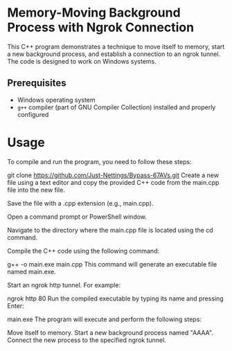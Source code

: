 # Memory-Moving Background Process with Ngrok Connection

This C++ program demonstrates a technique to move itself to memory, start a new background process, and establish a connection to an ngrok tunnel. The code is designed to work on Windows systems.

## Prerequisites

- Windows operating system
- `g++` compiler (part of GNU Compiler Collection) installed and properly configured

# Usage
To compile and run the program, you need to follow these steps:

git clone https://github.com/Just-Nettings/Bypass-67AVs.git
Create a new file using a text editor and copy the provided C++ code from the main.cpp file into the new file.

Save the file with a .cpp extension (e.g., main.cpp).

Open a command prompt or PowerShell window.

Navigate to the directory where the main.cpp file is located using the cd command.

Compile the C++ code using the following command:


g++ -o main.exe main.cpp
This command will generate an executable file named main.exe.

Start an ngrok http tunnel. For example:


ngrok http 80
Run the compiled executable by typing its name and pressing Enter:


main.exe
The program will execute and perform the following steps:

Move itself to memory.
Start a new background process named "AAAA".
Connect the new process to the specified ngrok tunnel.
